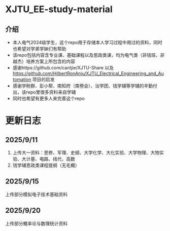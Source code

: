 # XJTU_EE-study-material
## 介绍
- 本人电气2024级学生，这个repo用于存储本人学习过程中用过的资料，同时也希望对学弟学妹们有帮助
- 该repo包括内容含专业课、基础课程以及思政类课，均为电气类（非钱班、非越杰）培养方案上所包含的内容
- 感谢https://github.com/cantjie/XJTU-Share 以及 https://github.com/HilbertRonAnju/XJTU_Electrical_Engineering_and_Automation 项目的启发
- 感谢学粉群、彭小帮、南知府（南卷会）、治学团、钱学辅等学辅的辛勤付出，该repo里很多资料来自学辅
- 同时也希望有更多人来完善这个repo
# 更新日志
## 2025/9/11
1. 上传大一资料：思修、军理、史纲、大学化学、大化实验、大学物理、大物实验、大计基、电路、线代、高数
2. 钱学辅思政类课程提纲（无毛概）
## 2025/9/15
上传部分模拟电子技术基础资料
## 2025/9/20
上传部分概率论与数理统计资料
